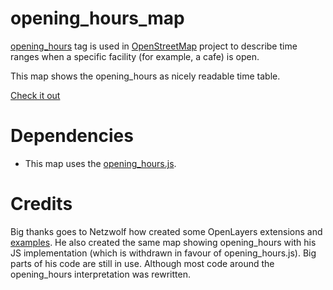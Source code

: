 # opening_hours_map

[opening_hours](http://wiki.openstreetmap.org/wiki/Key:opening_hours) tag is used in [OpenStreetMap](http://openstreetmap.org) project to describe time ranges when a specific facility (for example, a cafe) is open.

This map shows the opening_hours as nicely readable time table.

[Check it out][online]

[online]: http://robin.de.marissa.hostorama.ch/osm/opening_hours_map/opening_hours_map.html

# Dependencies
* This map uses the [opening_hours.js][oh-lib].

[oh-lib]: https://github.com/ypid/opening_hours.js

# Credits
Big thanks goes to Netzwolf how created some OpenLayers extensions and [examples][]. He also created the same map showing opening\_hours with his JS implementation (which is withdrawn in favour of opening\_hours.js). Big parts of his code are still in use. Although most code around the opening\_hours interpretation was rewritten.

[examples]: http://www.netzwolf.info/kartografie/openlayers/
